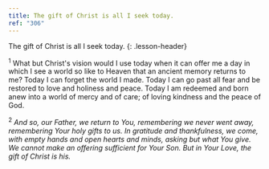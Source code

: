 ```yaml
---
title: The gift of Christ is all I seek today.
ref: "306"
---
```


The gift of Christ is all I seek today.
{: .lesson-header}

<sup>1</sup> What but Christ's vision would I use today when it can
offer me a day in which I see a world so like to Heaven that an ancient
memory returns to me? Today I can forget the world I made. Today I can
go past all fear and be restored to love and holiness and peace. Today I
am redeemed and born anew into a world of mercy and of care; of loving
kindness and the peace of God.

<sup>2</sup> *And so, our Father, we return to You, remembering we never
went away, remembering Your holy gifts to us. In gratitude and
thankfulness, we come, with empty hands and open hearts and minds,
asking but what You give. We cannot make an offering sufficient for Your
Son. But in Your Love, the gift of Christ is his.*

